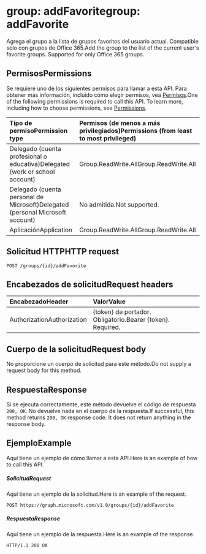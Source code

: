 # <a name="group-addfavorite"></a><span data-ttu-id="e1c2c-101">group: addFavorite</span><span class="sxs-lookup"><span data-stu-id="e1c2c-101">group: addFavorite</span></span>
<span data-ttu-id="e1c2c-p101">Agrega el grupo a la lista de grupos favoritos del usuario actual. Compatible solo con grupos de Office 365.</span><span class="sxs-lookup"><span data-stu-id="e1c2c-p101">Add the group to the list of the current user's favorite groups. Supported for only Office 365 groups.</span></span>

## <a name="permissions"></a><span data-ttu-id="e1c2c-104">Permisos</span><span class="sxs-lookup"><span data-stu-id="e1c2c-104">Permissions</span></span>
<span data-ttu-id="e1c2c-p102">Se requiere uno de los siguientes permisos para llamar a esta API. Para obtener más información, incluido cómo elegir permisos, vea [Permisos](../../../concepts/permissions_reference.md).</span><span class="sxs-lookup"><span data-stu-id="e1c2c-p102">One of the following permissions is required to call this API. To learn more, including how to choose permissions, see [Permissions](../../../concepts/permissions_reference.md).</span></span>

|<span data-ttu-id="e1c2c-107">Tipo de permiso</span><span class="sxs-lookup"><span data-stu-id="e1c2c-107">Permission type</span></span>      | <span data-ttu-id="e1c2c-108">Permisos (de menos a más privilegiados)</span><span class="sxs-lookup"><span data-stu-id="e1c2c-108">Permissions (from least to most privileged)</span></span>              |
|:--------------------|:---------------------------------------------------------|
|<span data-ttu-id="e1c2c-109">Delegado (cuenta profesional o educativa)</span><span class="sxs-lookup"><span data-stu-id="e1c2c-109">Delegated (work or school account)</span></span> | <span data-ttu-id="e1c2c-110">Group.ReadWrite.All</span><span class="sxs-lookup"><span data-stu-id="e1c2c-110">Group.ReadWrite.All</span></span>    |
|<span data-ttu-id="e1c2c-111">Delegado (cuenta personal de Microsoft)</span><span class="sxs-lookup"><span data-stu-id="e1c2c-111">Delegated (personal Microsoft account)</span></span> | <span data-ttu-id="e1c2c-112">No admitida.</span><span class="sxs-lookup"><span data-stu-id="e1c2c-112">Not supported.</span></span>    |
|<span data-ttu-id="e1c2c-113">Aplicación</span><span class="sxs-lookup"><span data-stu-id="e1c2c-113">Application</span></span> | <span data-ttu-id="e1c2c-114">Group.ReadWrite.All</span><span class="sxs-lookup"><span data-stu-id="e1c2c-114">Group.ReadWrite.All</span></span> |

## <a name="http-request"></a><span data-ttu-id="e1c2c-115">Solicitud HTTP</span><span class="sxs-lookup"><span data-stu-id="e1c2c-115">HTTP request</span></span>
<!-- { "blockType": "ignored" } -->
```http
POST /groups/{id}/addFavorite
```
## <a name="request-headers"></a><span data-ttu-id="e1c2c-116">Encabezados de solicitud</span><span class="sxs-lookup"><span data-stu-id="e1c2c-116">Request headers</span></span>
| <span data-ttu-id="e1c2c-117">Encabezado</span><span class="sxs-lookup"><span data-stu-id="e1c2c-117">Header</span></span>       | <span data-ttu-id="e1c2c-118">Valor</span><span class="sxs-lookup"><span data-stu-id="e1c2c-118">Value</span></span> |
|:---------------|:--------|
| <span data-ttu-id="e1c2c-119">Authorization</span><span class="sxs-lookup"><span data-stu-id="e1c2c-119">Authorization</span></span>  | <span data-ttu-id="e1c2c-p103">{token} de portador. Obligatorio.</span><span class="sxs-lookup"><span data-stu-id="e1c2c-p103">Bearer {token}. Required.</span></span>  |

## <a name="request-body"></a><span data-ttu-id="e1c2c-122">Cuerpo de la solicitud</span><span class="sxs-lookup"><span data-stu-id="e1c2c-122">Request body</span></span>
<span data-ttu-id="e1c2c-123">No proporcione un cuerpo de solicitud para este método.</span><span class="sxs-lookup"><span data-stu-id="e1c2c-123">Do not supply a request body for this method.</span></span>

## <a name="response"></a><span data-ttu-id="e1c2c-124">Respuesta</span><span class="sxs-lookup"><span data-stu-id="e1c2c-124">Response</span></span>

<span data-ttu-id="e1c2c-p104">Si se ejecuta correctamente, este método devuelve el código de respuesta `200, OK`. No devuelve nada en el cuerpo de la respuesta.</span><span class="sxs-lookup"><span data-stu-id="e1c2c-p104">If successful, this method returns `200, OK` response code. It does not return anything in the response body.</span></span>

## <a name="example"></a><span data-ttu-id="e1c2c-127">Ejemplo</span><span class="sxs-lookup"><span data-stu-id="e1c2c-127">Example</span></span>
<span data-ttu-id="e1c2c-128">Aquí tiene un ejemplo de cómo llamar a esta API.</span><span class="sxs-lookup"><span data-stu-id="e1c2c-128">Here is an example of how to call this API.</span></span>
##### <a name="request"></a><span data-ttu-id="e1c2c-129">Solicitud</span><span class="sxs-lookup"><span data-stu-id="e1c2c-129">Request</span></span>
<span data-ttu-id="e1c2c-130">Aquí tiene un ejemplo de la solicitud.</span><span class="sxs-lookup"><span data-stu-id="e1c2c-130">Here is an example of the request.</span></span>
<!-- {
  "blockType": "request",
  "name": "group_addfavorite"
}-->
```http
POST https://graph.microsoft.com/v1.0/groups/{id}/addFavorite
```

##### <a name="response"></a><span data-ttu-id="e1c2c-131">Respuesta</span><span class="sxs-lookup"><span data-stu-id="e1c2c-131">Response</span></span>
<span data-ttu-id="e1c2c-132">Aquí tiene un ejemplo de la respuesta.</span><span class="sxs-lookup"><span data-stu-id="e1c2c-132">Here is an example of the response.</span></span>
<!-- {
  "blockType": "response",
  "truncated": false,
  "@odata.type": "microsoft.graph.none"
} -->
```http
HTTP/1.1 200 OK
```

<!-- uuid: 8fcb5dbc-d5aa-4681-8e31-b001d5168d79
2015-10-25 14:57:30 UTC -->
<!-- {
  "type": "#page.annotation",
  "description": "group: addFavorite",
  "keywords": "",
  "section": "documentation",
  "tocPath": ""
}-->